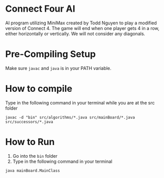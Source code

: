 # Connect Four AI
AI program utilizing MiniMax created by Todd Nguyen to play a modified version of Connect 4. The game will end when one player gets 4 in a row, either horizontally or vertically. We will not consider any diagonals.

# Pre-Compiling Setup
Make sure `javac` and `java` is in your PATH variable.

# How to compile
Type in the following command in your terminal while you are at the src folder
```
javac -d "bin" src/algorithms/*.java src/mainBoard/*.java src/successors/*.java
```

# How to Run
1. Go into the `bin` folder
2. Type in the following command in your terminal
```
java mainBoard.MainClass
```
